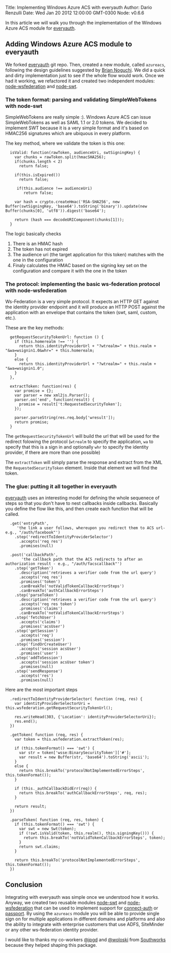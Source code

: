 Title: Implementing Windows Azure ACS with everyauth
Author: Dario Renzulli
Date: Wed Jan 20 2012 12:00:00 GMT-0300
Node: v0.6.6

In this article we will walk you through the implementation of the Windows Azure ACS module for [everyauth](https://github.com/bnoguchi/everyauth).

## Adding Windows Azure ACS module to everyauth

We forked [everyauth](https://github.com/bnoguchi/everyauth) git repo. Then, created a new module, called `azureacs`, following the design guidelines suggested by [Brian Noguchi](https://github.com/bnoguchi). We did a quick and dirty implementation just to see if the whole flow would work. Once we had it working, we refactored it and created two independent modules: [node-wsfederation](https://github.com/darrenzully/node-wsfederation) and [node-swt](https://github.com/darrenzully/node-swt).

### The token format: parsing and validating SimpleWebTokens with node-swt

SimpleWebTokens are really simple :). Windows Azure ACS can issue SimpleWebTokens as well as SAML 1.1 or 2.0 tokens. We decided to implement SWT because it is a very simple format and it's based on HMAC256 signatures which are ubiquous in every platform. 

The key method, where we validate the token is this one:

      isValid: function(rawToken, audienceUri, swtSigningKey) {
        var chunks = rawToken.split(hmacSHA256);
        if(chunks.length < 2)
          return false;
      
        if(this.isExpired())
          return false;
    
         if(this.audience !== audienceUri)
            return false;
    
        var hash = crypto.createHmac('RSA-SHA256', new Buffer(swtSigningKey, 'base64').toString('binary')).update(new Buffer(chunks[0], 'utf8')).digest('base64');
    
        return (hash === decodeURIComponent(chunks[1]));
      }

The logic basically checks

1. There is an HMAC hash
2. The token has not expired
3. The audience uri (the target application for this token) matches with the one in the configuration
4. Finaly calculates the HMAC based on the signing key set on the configuration and compare it with the one in the token

### The protocol: implementing the basic ws-federation protocol with node-wsfederation

Ws-Federation is a very simple protocol. It expects an HTTP GET against the identity provider endpoint and it will produce an HTTP POST against the application with an envelope that contains the token (swt, saml, custom, etc.).

These are the key methods:

      getRequestSecurityTokenUrl: function () {
        if (this.homerealm !== '') {
          return this.identityProviderUrl + "?wtrealm=" + this.realm + "&wa=wsignin1.0&whr=" + this.homerealm;   
        }
        else {
          return this.identityProviderUrl + "?wtrealm=" + this.realm + "&wa=wsignin1.0";
        } 
      },

      extractToken: function(res) {
        var promise = {};
        var parser = new xml2js.Parser();
        parser.on('end', function(result) {
          promise = result['t:RequestedSecurityToken'];
        });

        parser.parseString(res.req.body['wresult']);
        return promise;
      }

The `getRequestSecurityTokenUrl` will build the url that will be used for the redirect folowing the protocol (`wtrealm` to specify the application, `wa` to specify that this is a sign in and optionally `whr` to specify the identity provider, if there are more than one possible)

The `extractToken` will simply parse the response and extract from the XML the `RequestedSecurityToken` element. Inside that element we will find the token.

### The glue: putting it all together in everyauth

[everyauth](https://github.com/bnoguchi/everyauth) uses an interesting model for defining the whole sequenece of steps so that you don't have to nest callbacks inside callbacks. Basically you define the flow like this, and then create each function that will be called.

      .get('entryPath', 
         'the link a user follows, whereupon you redirect them to ACS url- e.g., "/auth/facebook"')          
        .step('redirectToIdentityProviderSelector')
          .accepts('req res')
          .promises(null)
      
      .post('callbackPath',
           'the callback path that the ACS redirects to after an authorization result - e.g., "/auth/facscallback"')
        .step('getToken')
          .description('retrieves a verifier code from the url query')
          .accepts('req res')
          .promises('token')
          .canBreakTo('notValidTokenCallbackErrorSteps')
          .canBreakTo('authCallbackErrorSteps')
        .step('parseToken')
          .description('retrieves a verifier code from the url query')
          .accepts('req res token')
          .promises('claims')
          .canBreakTo('notValidTokenCallbackErrorSteps')
        .step('fetchUser')
          .accepts('claims')
          .promises('acsUser')
        .step('getSession')
          .accepts('req')
          .promises('session')      
        .step('findOrCreateUser')
          .accepts('session acsUser')
          .promises('user')
        .step('addToSession')
          .accepts('session acsUser token')
          .promises(null)
        .step('sendResponse')
          .accepts('res')
          .promises(null)

Here are the most important steps

      .redirectToIdentityProviderSelector( function (req, res) {
        var identityProviderSelectorUri = this.wsfederation.getRequestSecurityTokenUrl();
        
        res.writeHead(303, {'Location': identityProviderSelectorUri});
        res.end();
      })
    
      .getToken( function (req, res) {
        var token = this.wsfederation.extractToken(res);
    
        if (this.tokenFormat() === 'swt') {
          var str = token['wsse:BinarySecurityToken']['#'];
          var result = new Buffer(str, 'base64').toString('ascii'); 
        }
        else {
          return this.breakTo('protocolNotImplementedErrorSteps', this.tokenFormat());
        }
    
        if (this._authCallbackDidErr(req)) {
          return this.breakTo('authCallbackErrorSteps', req, res);
        }
    
        return result;
      })
    
      .parseToken( function (req, res, token) {
        if (this.tokenFormat() === 'swt') {
          var swt = new Swt(token);
          if (!swt.isValid(token, this.realm(), this.signingKey())) {
            return this.breakTo('notValidTokenCallbackErrorSteps', token);
          }
          return swt.claims;
        }
    
        return this.breakTo('protocolNotImplementedErrorSteps', this.tokenFormat());
      })

## Conclusion

Integrating with everyauth was simple once we understood how it works. Anyway, we created two reusable modules [node-swt](https://github.com/darrenzully/node-swt) and [node-wsfederation](https://github.com/darrenzully/node-wsfederation) that can be used to implement support for [connect-auth](https://github.com/ciaranj/connect-auth) or [passport](https://github.com/jaredhanson/passport). By using the `azureacs` module you will be able to provide single sign on for multiple applications in different domains and platforms and also the ability to integrate with enterprise customers that use ADFS, SiteMinder or any other ws-federation identity provider.

I would like to thanks my co-workers [@jpgd](http://twitter.com/jpgd) and [@woloski](http://twitter.com/woloski) from [Southworks](http://blogs.southworks.net) because they helped  shaping this package.